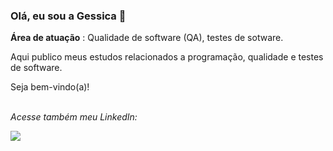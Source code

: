 ###  Olá, eu sou a Gessica 👋 

**Área de atuação** : Qualidade de software (QA), testes de sotware.

Aqui publico meus estudos relacionados a programação, qualidade e testes de software.

Seja bem-vindo(a)!
 <br>
 <br> 

<em>Acesse também meu LinkedIn:<em>
<div>
  <!--
<a href = "mailto:contato@seu-usuário-aqui"><img src="https://img.shields.io/badge/Gmail-D14836?style=for-the-badge&logo=gmail&logoColor=white" target="_blank"></a>-->
<a href="https://www.linkedin.com/in/gessicafelix/" target="_blank"><img src="https://img.shields.io/badge/-LinkedIn-%230077B5?style=for-the-badge&logo=linkedin&logoColor=white" target="_blank"></a>   
</div>



